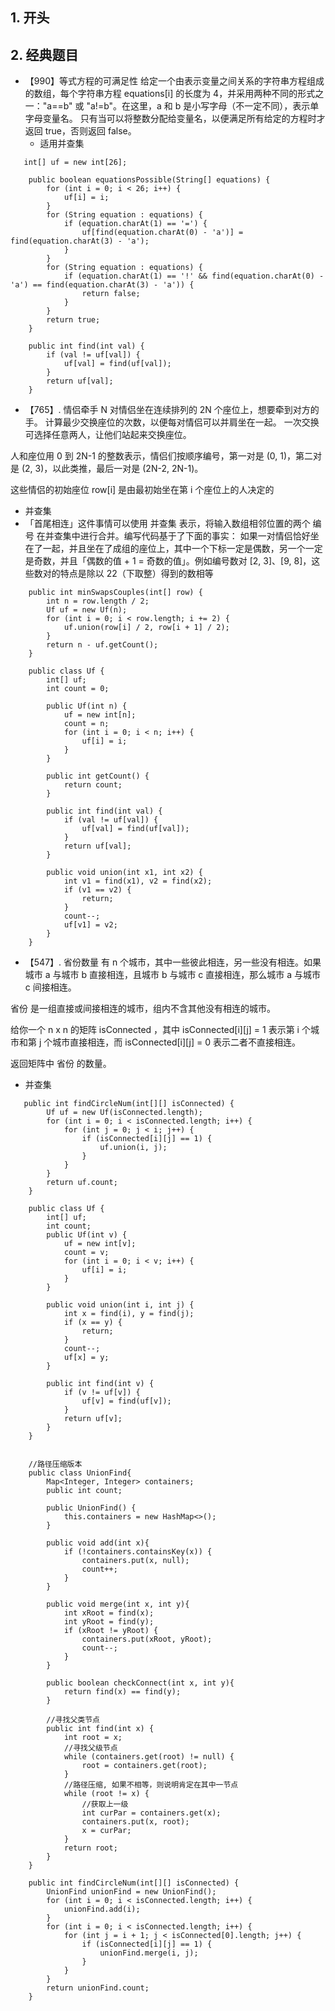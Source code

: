 ## 1. 开头

## 2. 经典题目

* 【990】等式方程的可满足性
给定一个由表示变量之间关系的字符串方程组成的数组，每个字符串方程 equations[i] 的长度为 4，并采用两种不同的形式之一："a==b" 或 "a!=b"。在这里，a 和 b 是小写字母（不一定不同），表示单字母变量名。
只有当可以将整数分配给变量名，以便满足所有给定的方程时才返回 true，否则返回 false。
  * 适用并查集
```
   int[] uf = new int[26];

    public boolean equationsPossible(String[] equations) {
        for (int i = 0; i < 26; i++) {
            uf[i] = i;
        }
        for (String equation : equations) {
            if (equation.charAt(1) == '=') {
                uf[find(equation.charAt(0) - 'a')] = find(equation.charAt(3) - 'a');
            }
        }
        for (String equation : equations) {
            if (equation.charAt(1) == '!' && find(equation.charAt(0) - 'a') == find(equation.charAt(3) - 'a')) {
                return false;
            }
        }
        return true;
    }

    public int find(int val) {
        if (val != uf[val]) {
            uf[val] = find(uf[val]);
        }
        return uf[val];
    }
```


* 【765】. 情侣牵手
N 对情侣坐在连续排列的 2N 个座位上，想要牵到对方的手。 计算最少交换座位的次数，以便每对情侣可以并肩坐在一起。 一次交换可选择任意两人，让他们站起来交换座位。

人和座位用 0 到 2N-1 的整数表示，情侣们按顺序编号，第一对是 (0, 1)，第二对是 (2, 3)，以此类推，最后一对是 (2N-2, 2N-1)。

这些情侣的初始座位  row[i] 是由最初始坐在第 i 个座位上的人决定的
  * 并查集
  * 「首尾相连」这件事情可以使用 并查集 表示，将输入数组相邻位置的两个 编号 在并查集中进行合并。编写代码基于了下面的事实：
如果一对情侣恰好坐在了一起，并且坐在了成组的座位上，其中一个下标一定是偶数，另一个一定是奇数，并且「偶数的值 + 1 = 奇数的值」。例如编号数对 [2, 3]、[9, 8]，这些数对的特点是除以 22（下取整）得到的数相等
```
    public int minSwapsCouples(int[] row) {
        int n = row.length / 2;
        Uf uf = new Uf(n);
        for (int i = 0; i < row.length; i += 2) {
            uf.union(row[i] / 2, row[i + 1] / 2);
        }
        return n - uf.getCount();
    }

    public class Uf {
        int[] uf;
        int count = 0;

        public Uf(int n) {
            uf = new int[n];
            count = n;
            for (int i = 0; i < n; i++) {
                uf[i] = i;
            }
        }

        public int getCount() {
            return count;
        }

        public int find(int val) {
            if (val != uf[val]) {
                uf[val] = find(uf[val]);
            }
            return uf[val];
        }

        public void union(int x1, int x2) {
            int v1 = find(x1), v2 = find(x2);
            if (v1 == v2) {
                return;
            }
            count--;
            uf[v1] = v2;
        }
    }
```
* 【547】. 省份数量
有 n 个城市，其中一些彼此相连，另一些没有相连。如果城市 a 与城市 b 直接相连，且城市 b 与城市 c 直接相连，那么城市 a 与城市 c 间接相连。

省份 是一组直接或间接相连的城市，组内不含其他没有相连的城市。

给你一个 n x n 的矩阵 isConnected ，其中 isConnected[i][j] = 1 表示第 i 个城市和第 j 个城市直接相连，而 isConnected[i][j] = 0 表示二者不直接相连。

返回矩阵中 省份 的数量。  

  * 并查集
```
   public int findCircleNum(int[][] isConnected) {
        Uf uf = new Uf(isConnected.length);
        for (int i = 0; i < isConnected.length; i++) {
            for (int j = 0; j < i; j++) {
                if (isConnected[i][j] == 1) {
                    uf.union(i, j);
                }
            }
        }
        return uf.count;
    }

    public class Uf {
        int[] uf;
        int count;
        public Uf(int v) {
            uf = new int[v];
            count = v;
            for (int i = 0; i < v; i++) {
                uf[i] = i;
            }
        }

        public void union(int i, int j) {
            int x = find(i), y = find(j);
            if (x == y) {
                return;
            }
            count--;
            uf[x] = y;
        }

        public int find(int v) {
            if (v != uf[v]) {
                uf[v] = find(uf[v]);
            }
            return uf[v];
        }
    }


    //路径压缩版本
    public class UnionFind{
        Map<Integer, Integer> containers;
        public int count;

        public UnionFind() {
            this.containers = new HashMap<>();
        }

        public void add(int x){
            if (!containers.containsKey(x)) {
                containers.put(x, null);
                count++;
            }
        }

        public void merge(int x, int y){
            int xRoot = find(x);
            int yRoot = find(y);
            if (xRoot != yRoot) {
                containers.put(xRoot, yRoot);
                count--;
            }
        }

        public boolean checkConnect(int x, int y){
            return find(x) == find(y);
        }

        //寻找父类节点
        public int find(int x) {
            int root = x;
            //寻找父级节点
            while (containers.get(root) != null) {
                root = containers.get(root);
            }
            //路径压缩, 如果不相等，则说明肯定在其中一节点
            while (root != x) {
                //获取上一级
                int curPar = containers.get(x);
                containers.put(x, root);
                x = curPar;
            }
            return root;
        }
    }

    public int findCircleNum(int[][] isConnected) {
        UnionFind unionFind = new UnionFind();
        for (int i = 0; i < isConnected.length; i++) {
            unionFind.add(i);
        }
        for (int i = 0; i < isConnected.length; i++) {
            for (int j = i + 1; j < isConnected[0].length; j++) {
                if (isConnected[i][j] == 1) {
                    unionFind.merge(i, j);
                }
            }
        }
        return unionFind.count;
    }
```